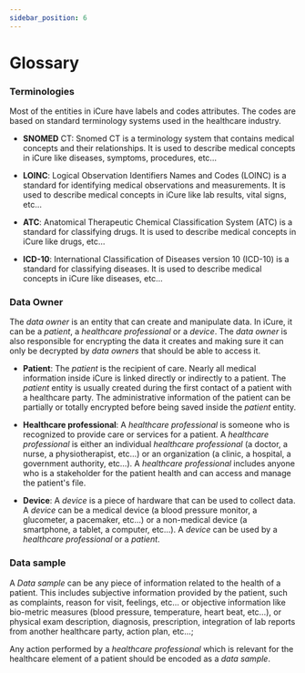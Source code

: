 ```yaml
---
sidebar_position: 6
---
```

# Glossary

### Terminologies
Most of the entities in iCure have labels and codes attributes. The codes are based on standard terminology systems used in the healthcare industry.

* **SNOMED** CT: Snomed CT is a terminology system that contains medical concepts and their relationships. It is used to describe medical concepts in iCure like diseases, symptoms, procedures, etc…

* **LOINC**: Logical Observation Identifiers Names and Codes (LOINC) is a standard for identifying medical observations and measurements. It is used to describe medical concepts in iCure like lab results, vital signs, etc…

* **ATC**: Anatomical Therapeutic Chemical Classification System (ATC) is a standard for classifying drugs. It is used to describe medical concepts in iCure like drugs, etc…

* **ICD-10**: International Classification of Diseases version 10 (ICD-10) is a standard for classifying diseases. It is used to describe medical concepts in iCure like diseases, etc…

### Data Owner

The _data owner_ is an entity that can create and manipulate data. In iCure, it can be a _patient_, a _healthcare professional_ or a _device_. 
The _data owner_ is also responsible for encrypting the data it creates and making sure it can only be decrypted by _data owners_ that should be able to access it.

* **Patient**: The _patient_ is the recipient of care. Nearly all medical information inside iCure is linked directly or indirectly to a patient. The _patient_ entity is usually created during the first contact of a patient with a healthcare party. The administrative information of the patient can be partially or totally encrypted before being saved inside the _patient_ entity.

* **Healthcare professional**: A _healthcare professional_ is someone who is recognized to provide care or services for a patient. A _healthcare professional_ is either an individual _healthcare professional_ (a doctor, a nurse, a physiotherapist, etc…) or an organization (a clinic, a hospital, a government authority, etc…). A _healthcare professional_ includes anyone who is a stakeholder for the patient health and can access and manage the patient's file.

* **Device**: A _device_ is a piece of hardware that can be used to collect data. A _device_ can be a medical device (a blood pressure monitor, a glucometer, a pacemaker, etc…) or a non-medical device (a smartphone, a tablet, a computer, etc…). A _device_ can be used by a _healthcare professional_ or a _patient_.

### Data sample
A _Data sample_ can be any piece of information related to the health of a patient. This includes subjective information provided by the patient, such as complaints, reason for visit, feelings, etc… or objective information like bio-metric measures (blood pressure, temperature, heart beat, etc…), or physical exam description, diagnosis, prescription, integration of lab reports from another healthcare party, action plan, etc…;

Any action performed by a _healthcare professional_ which is relevant for the healthcare element of a patient should be encoded as a _data sample_.

